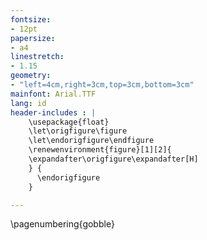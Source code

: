 ```yaml
---
fontsize: 
- 12pt
papersize: 
- a4
linestretch: 
- 1.15
geometry: 
- "left=4cm,right=3cm,top=3cm,bottom=3cm"
mainfont: Arial.TTF
lang: id
header-includes : |
    \usepackage{float}
    \let\origfigure\figure
    \let\endorigfigure\endfigure
    \renewenvironment{figure}[1][2]{
    \expandafter\origfigure\expandafter[H]
    } {
      \endorigfigure
    }

---
```


\pagenumbering{gobble}
